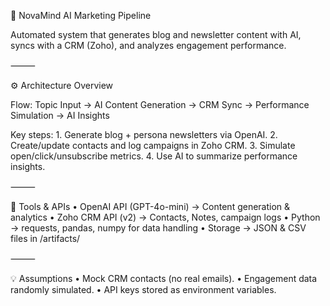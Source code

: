 🧠 NovaMind AI Marketing Pipeline

Automated system that generates blog and newsletter content with AI, syncs with a CRM (Zoho), and analyzes engagement performance.

⸻

⚙️ Architecture Overview

Flow:
Topic Input → AI Content Generation → CRM Sync → Performance Simulation → AI Insights

Key steps:
	1.	Generate blog + persona newsletters via OpenAI.
	2.	Create/update contacts and log campaigns in Zoho CRM.
	3.	Simulate open/click/unsubscribe metrics.
	4.	Use AI to summarize performance insights.

⸻

🧩 Tools & APIs
	•	OpenAI API (GPT-4o-mini) → Content generation & analytics
	•	Zoho CRM API (v2) → Contacts, Notes, campaign logs
	•	Python → requests, pandas, numpy for data handling
	•	Storage → JSON & CSV files in /artifacts/

⸻

💡 Assumptions
	•	Mock CRM contacts (no real emails).
	•	Engagement data randomly simulated.
	•	API keys stored as environment variables.
